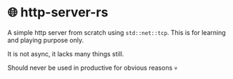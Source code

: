 # 🌐 http-server-rs

A simple http server from scratch using `std::net::tcp`.
This is for learning and playing purpose only.

It is not async, it lacks many things still.

Should never be used in productive for obvious reasons 💀
